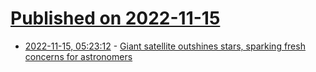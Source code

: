 # [Published on 2022-11-15](index.md)

* [2022-11-15, 05:23:12](https://news.ycombinator.com/item?id=33605626) - [Giant satellite outshines stars, sparking fresh concerns for astronomers](https://www.science.org/content/article/giant-satellite-outshines-stars-sparking-fresh-concerns-astronomers)
